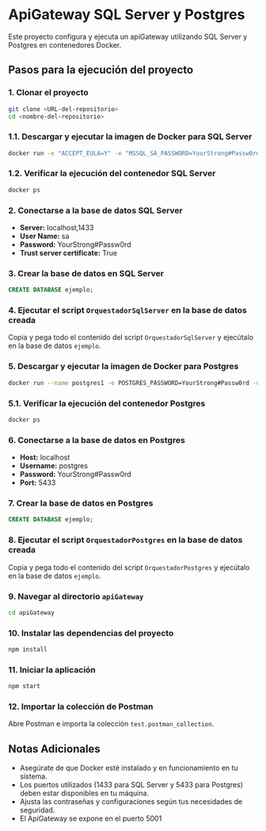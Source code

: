 
# ApiGateway SQL Server y Postgres

Este proyecto configura y ejecuta un apiGateway utilizando SQL Server y Postgres en contenedores Docker.

## Pasos para la ejecución del proyecto

### 1. Clonar el proyecto

```bash
git clone <URL-del-repositorio>
cd <nombre-del-repositorio>
```

### 1.1. Descargar y ejecutar la imagen de Docker para SQL Server

```bash
docker run -e "ACCEPT_EULA=Y" -e "MSSQL_SA_PASSWORD=YourStrong#Passw0rd" -p 1433:1433 --name sql1 --hostname sql1 -d mcr.microsoft.com/mssql/server:2022-latest
```

### 1.2. Verificar la ejecución del contenedor SQL Server

```bash
docker ps
```

### 2. Conectarse a la base de datos SQL Server

- **Server:** localhost,1433
- **User Name:** sa
- **Password:** YourStrong#Passw0rd
- **Trust server certificate:** True

### 3. Crear la base de datos en SQL Server

```sql
CREATE DATABASE ejemplo;
```

### 4. Ejecutar el script `OrquestadorSqlServer` en la base de datos creada

Copia y pega todo el contenido del script `OrquestadorSqlServer` y ejecútalo en la base de datos `ejemplo`.

### 5. Descargar y ejecutar la imagen de Docker para Postgres

```bash
docker run --name postgres1 -e POSTGRES_PASSWORD=YourStrong#Passw0rd -d -p 5433:5432 postgres
```

### 5.1. Verificar la ejecución del contenedor Postgres

```bash
docker ps
```

### 6. Conectarse a la base de datos en Postgres

- **Host:** localhost
- **Username:** postgres
- **Password:** YourStrong#Passw0rd
- **Port:** 5433

### 7. Crear la base de datos en Postgres

```sql
CREATE DATABASE ejemplo;
```

### 8. Ejecutar el script `OrquestadorPostgres` en la base de datos creada

Copia y pega todo el contenido del script `OrquestadorPostgres` y ejecútalo en la base de datos `ejemplo`.

### 9. Navegar al directorio `apiGateway`

```bash
cd apiGateway
```

### 10. Instalar las dependencias del proyecto

```bash
npm install
```

### 11. Iniciar la aplicación

```bash
npm start
```

### 12. Importar la colección de Postman

Abre Postman e importa la colección `test.postman_collection`.

## Notas Adicionales

- Asegúrate de que Docker esté instalado y en funcionamiento en tu sistema.
- Los puertos utilizados (1433 para SQL Server y 5433 para Postgres) deben estar disponibles en tu máquina.
- Ajusta las contraseñas y configuraciones según tus necesidades de seguridad.
- El ApiGateway se expone en el puerto 5001